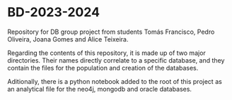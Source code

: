 # BD-2023-2024
Repository for DB group project from students Tomás Francisco, Pedro Oliveira, Joana Gomes and Alice Teixeira.

Regarding the contents of this repository, it is made up of two major directories. Their names directly correlate to a specific database, and they contain the files for the population and creation of the databases.

Aditionally, there is a python notebook added to the root of this project as an analytical file for the neo4j, mongodb and oracle databases.  

